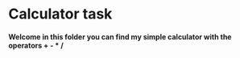 # Calculator task
#### Welcome in this folder you can find my simple calculator with the operators + - * /